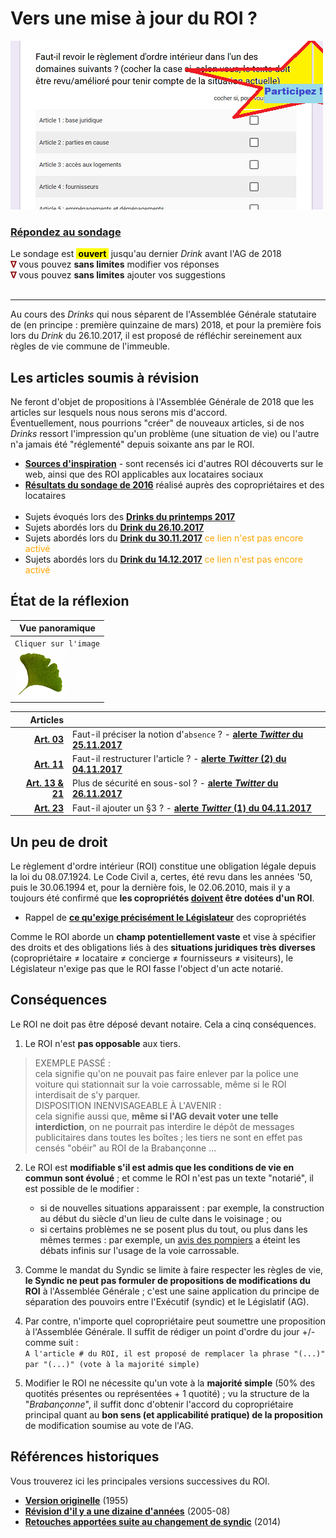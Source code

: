 # Vers une mise à jour du ROI ?

![](Sondage.png)
### [**Répondez au sondage**](https://goo.gl/forms/fIdhrp0iJgdRNojq2) 

Le sondage est <mark><b>&nbsp;ouvert&nbsp;</b></mark>&nbsp;jusqu'au dernier *Drink* avant l'AG de 2018<br><font color="#8b0000"><b>&nabla;</b></font> vous pouvez **sans limites** modifier vos réponses<br><font color="#8b0000"><b>&nabla;</b></font> vous pouvez **sans limites** ajouter vos suggestions<br>&nbsp;

---

Au cours des *Drinks* qui nous séparent de l'Assemblée Générale statutaire de (en principe : première quinzaine de mars) 2018, et pour la première fois lors du *Drink* du 26.10.2017, il est proposé de réfléchir sereinement aux règles de vie commune de l'immeuble.

## Les articles soumis à révision

Ne feront d'objet de propositions à l'Assemblée Générale de 2018 que les articles sur lesquels nous nous serons mis d'accord.  
&Eacute;ventuellement, nous pourrions "créer" de nouveaux articles, si de nos *Drinks* ressort l'impression qu'un problème (une situation de vie) ou l'autre n'a jamais été "réglementé" depuis soixante ans par le ROI.

* [**Sources d'inspiration**](Sources.md) - sont recensés ici d'autres ROI découverts sur le web, ainsi que des ROI applicables aux locataires sociaux
* [**Résultats du sondage de 2016**](Sondage_2016.pdf) réalisé auprès des copropriétaires et des locataires<br>&nbsp;
* Sujets évoqués lors des [**Drinks du printemps 2017**](Earlier_Drinks.md)
* Sujets abordés lors du [**Drink du 26.10.2017**]()
* Sujets abordés lors du [**Drink du 30.11.2017**]() <font color="orange">ce lien n'est pas encore activé</font>
* Sujets abordés lors du [**Drink du 14.12.2017**]() <font color="orange">ce lien n'est pas encore activé</font>

## &Eacute;tat de la réflexion

| Vue panoramique |
| --- |
| `Cliquer sur l'image`<br>[![](Gingko.png)](https://gingkoapp.com/roi-brabanconne) |

| Articles | &nbsp; |
| ---: | --- |
| [**Art. 03**](Art_03.md) | Faut-il préciser la notion d'`absence` ? - **[alerte *Twitter* du 25.11.2017](https://twitter.com/brab80webscom/status/934372196889309184)** |
| [**Art. 11**](Art_11.md) | Faut-il restructurer l'article ? - **[alerte *Twitter* (2) du 04.11.2017](https://twitter.com/brab80webscom/status/926913650195038219)** |
| [**Art. 13 & 21**](Art_13_et_21.md) | Plus de sécurité en sous-sol ? - **[alerte *Twitter* du 26.11.2017]()** |
| [**Art. 23**](Art_23_3.md) | Faut-il ajouter un §3 ? - **[alerte *Twitter* (1) du 04.11.2017](https://twitter.com/brab80webscom/status/926798131005595648)** |

## Un peu de droit

Le règlement d'ordre intérieur (ROI) constitue une obligation légale depuis la loi du 08.07.1924. Le Code Civil a, certes, été revu dans les années '50, puis le 30.06.1994 et, pour la dernière fois, le 02.06.2010, mais il y a toujours été confirmé que **les copropriétés <u>doivent</u> être dotées d'un ROI**.

* Rappel de **[ce qu'exige précisément  le Législateur](Droit.md)** des copropriétés

Comme le ROI aborde un **champ potentiellement vaste** et vise à spécifier des droits et des obligations liés à des **situations juridiques très diverses** (copropriétaire &ne; locataire &ne; concierge &ne; fournisseurs &ne; visiteurs), le Législateur n'exige pas  que le ROI fasse l'object d'un acte notarié.

## Conséquences

Le ROI ne doit pas être déposé devant notaire. Cela a cinq conséquences.

1. Le ROI n'est **pas opposable** aux tiers.
> EXEMPLE PASS&Eacute; :  
cela signifie qu'on ne pouvait pas faire enlever par la police une voiture qui stationnait sur la voie carrossable, même si le ROI interdisait de s'y parquer.  
> DISPOSITION INENVISAGEABLE &Agrave; L'AVENIR :  
cela signifie aussi que, **même si l'AG devait voter une telle interdiction**, on ne pourrait pas interdire le dépôt de messages publicitaires dans toutes les boîtes ; les tiers ne sont en effet pas censés "obéir" au ROI de la Brabançonne ...

2. Le ROI est **modifiable s'il est admis que les conditions de vie en commun sont évolué** ; et comme le ROI n'est pas un texte "notarié", il est possible de le modifier :
    *  si de nouvelles situations apparaissent : par exemple, la construction au début du siècle d'un lieu de culte dans le voisinage ; ou 
    * si certains problèmes ne se posent plus du tout, ou plus dans les mêmes termes : par exemple, un [avis des pompiers](Avis_voie_carrossable.pdf) a éteint les débats infinis sur l'usage de la voie carrossable.

3. Comme le mandat du Syndic se limite à faire respecter les règles de vie, **le Syndic ne peut pas formuler de propositions de modifications du ROI** à l'Assemblée Générale ; c'est une saine application du principe de séparation des pouvoirs entre l'Exécutif (syndic) et le Législatif (AG).

4. Par contre, n'importe quel copropriétaire peut soumettre une proposition à l'Assemblée Générale. Il suffit de rédiger un point d'ordre du jour +/- comme suit :  
`A l'article # du ROI, il est proposé de remplacer la phrase "(...)" par "(...)" (vote à la majorité simple)` 

5. Modifier le ROI ne nécessite qu'un vote à la **majorité simple** (50% des quotités présentes ou représentées + 1 quotité) ; vu la structure de la "*Brabançonne*", il suffit donc d'obtenir l'accord du copropriétaire principal quant au **bon sens (et applicabilité pratique) de la proposition** de modification soumise au vote de l'AG.

## Références historiques

Vous trouverez ici les principales versions successives du ROI.

* [**Version originelle**](Version_1955.md) (1955)
* [**Révision d'il y a une dizaine d'années**](Version_2006.md) (2005-08)
* [**Retouches apportées suite au changement de syndic**](Version_2014.md) (2014)


